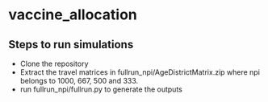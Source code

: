 # vaccine_allocation
## Steps to run simulations
* Clone the repository
* Extract the travel matrices in fullrun_npi/AgeDistrictMatrix.zip where npi belongs to 1000, 667, 500 and 333.
* run fullrun_npi/fullrun.py to generate the outputs